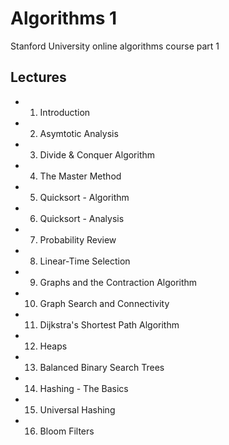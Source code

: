 # Algorithms 1
Stanford University online algorithms course part 1

## Lectures
* 1) Introduction
* 2) Asymtotic Analysis
* 3) Divide & Conquer Algorithm
* 4) The Master Method
* 5) Quicksort - Algorithm
* 6) Quicksort - Analysis
* 7) Probability Review
* 8) Linear-Time Selection
* 9) Graphs and the Contraction Algorithm
* 10) Graph Search and Connectivity
* 11) Dijkstra's Shortest Path Algorithm
* 12) Heaps
* 13) Balanced Binary Search Trees
* 14) Hashing - The Basics
* 15) Universal Hashing
* 16) Bloom Filters
